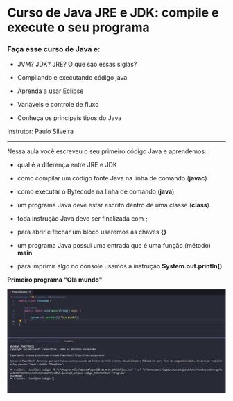 #  Curso de Java JRE e JDK: compile e execute o seu programa

### Faça esse curso de Java e:

- JVM? JDK? JRE? O que são essas siglas?

- Compilando e executando código java

- Aprenda a usar Eclipse

- Variáveis e controle de fluxo

- Conheça os principais tipos do Java

Instrutor: Paulo Silveira 
___________

Nessa aula você escreveu o seu primeiro código Java e aprendemos:

- qual é a diferença entre JRE e JDK

- como compilar um código fonte Java na linha de comando (**javac**)

- como executar o Bytecode na linha de comando (**java**)

- um programa Java deve estar escrito dentro de uma classe (**class**)

- toda instrução Java deve ser finalizada com **;**

- para abrir e fechar um bloco usaremos as chaves **{}**

- um programa Java possui uma entrada que é uma função (método) **main**

- para imprimir algo no console usamos a instrução **System.out.println()**

**Primeiro programa "Ola mundo"**

![Primeiro programa ola mundo](./imgs/prints/ProgramaOlaMundo.png)